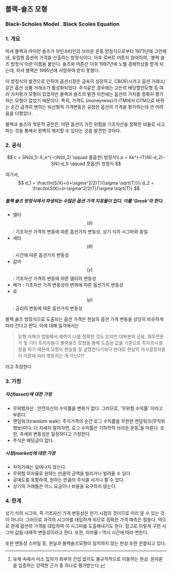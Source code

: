 ## 블랙-숄즈 모형

### Black-Scholes Model . Black Scoles Equation



### 1. 개요 

피셔 블랙과 마이런 숄즈가 아인슈타인의 브라운 운동 방정식으로부터 1973년에 고안해낸, 유럽형 옵션의 가격을 산출하는 방정식이다. 이후 로버트 머튼이 참여하여, '블랙 숄즈 방정식'이란 이름을 붙인다. 숄즈와 머튼은 이후 1997년에 노벨 경제학상을 받게 되는데, 피셔 블랙은 1995년에 사망하여 받지 못했다.



이 방정식의 발견으로 인하여 옵션시장은 급속히 성장하고, CBOE(시카고 옵션 거래소)같은 옵션 상품 거래소가 활성화되었다. 주식같은 경우에는 고든의 배당할인모형 등 여러 가치평가 모형이 있었지만 블랙과 숄즈의 발견 이전에는 옵션의 가치를 정확히 평가하는 모형이 없었기 때문이다. 특히, 가격도 (moneyness)가 ITM에서 OTM으로 바뀌는 순간 급격히 변하는 비선형적 가격변동은 공정한 옵션의 가격을 평가하는데 큰 어려움을 더했었다.



블랙과 숄즈의 학문적 공헌은, 어떤 옵션이 가진 위험을 기초자산을 정확한 비율로 사고 파는 것을 통해서 완벽히 헤지할 수 있다는 것을 발견한 것이다.



### 2. 공식

$$
c = SN(d_1)-X_e^{-r}N(d_2) \qquad 콜옵션\ 방정식\\
p = Xe^{-rT}N(-d_2)-SN(-d_1) \qquad 풋옵션\ 방정식
$$

여기서, 
$$
d_1 = \frac{ln(S/X)+(r+\sigma^2/2)T}{\sigma \sqrt{T}}\\
d_2 = \frac{ln(S/X)+(r-\sigma^2/2)T}{\sigma \sqrt{T}}
$$

##### 블랙 숄즈 방정식에서 파생되는 수많은 옵션 가격 지표들이 있다. 이를 'Greek'라 한다.

* 델타 $$(\delta)$$ : 기초자산 가격의 변동에 따른 옵션가치 변동성. 상기 식의 시그마와 동일.
* 세타 $$(\theta)​$$ : 시간에 따른 옵션가치 변동성
* 감마 $$(\gamma)$$ : 기초자산 가격의 변동에 따른 델타의 변동성
* 베가 : 기초자산 가격 변동성의 변화에 따른 옵션가치 변동성
* 로 $$(\rho)$$ : 금리의 변동에 따른 옵션가치 변동성

블랙 숄즈 방정식으로 도출되는 옵션 가격은 현실의 옵션 가격 변동을 상당히 비슷하게 따라 간다고 한다. 이에 대해 일각에서는 

>모형 자체가 엄밀해서 예측이 나름 정확한 것도 있지만 대부분의 금융, 재무전문가 및 기타 투자자들이 블랙숄즈 모형을 통해 도출된 값을 기준으로 투자의사결정을 하기 때문에 모형이 현실을 잘 설명한다기보다 반대로 현실의 의사결정자들이 이론에 따라 행동하는 게 아닌가? 

라고 주장한다



### 3. 가정

##### 자산(asset)에 대한 가정

* 무위험자산 : 안전자산의 수익률을 변화가 없다. 그러므로, '무위험 수익률' 이라고 부른다.
* 랜덤워크(random walk): 주식가격의 순간 로그 수익률을 무한한 랜덤워크(무작위 행보)이다. 더 자세히 말하자면, 로그 수익률은 기하학적 브라운 운동[^1]을 따른다. 또한, 추세와 변동성은 일정하다고 가정한다.
* 주식은 배당금이 없다.

[^1]: 유체 속에서 미소 입자가 외부의 간섭 없이도 불규칙적으로 이동하는 현상. 원자론을 입증하는 강력한 근거 중 하나로 평가받는다.



##### 시장(market)에 대한 가정

* 차익거래는 일어나지 않는다.
* 무위험 이자율로 원하는 만큼의 금액을 빌리거나 빌려줄 수 있다.
* 공매도를 포함하여, 원하는 만큼의 주식을 사거나 팔 수 있다.
* 상기의 거래들은 어느 요금이나 비용을 요구하지 않는다.



### 4. 한계

상기 식의 시그마, 즉 기초자산 가격 변동성은 만기 시점의 것이므로 미리 알 수 있는 것이 아니다. 그러므로 과걱의 시그마를 대입하게 되므로 정확한 가격 예측은 힘들다. 역으로 현재 옵션의 가격을 대입하여 이 시그마를 도출해내기도 한다. 참고로 이렇게 구한 시그마 값을 내재적 변동성이라고 한다. 또한, 이자율 r 역시 시간에 따라 변한다.

또한 변동성 스마일 등, 현실과 블랙숄즈모형이 일치하지 않는 현상 또한 관찰되고 있다.







